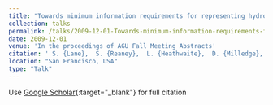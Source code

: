 ```yaml
---
title: "Towards minimum information requirements for representing hydrological connectivity at the landscape scale (Invited)"
collection: talks
permalink: /talks/2009-12-01-Towards-minimum-information-requirements-for-representing-hydrological-connectivity-at-the-landscape-scale-Invited
date: 2009-12-01
venue: 'In the proceedings of AGU Fall Meeting Abstracts'
citation: ' S. {Lane},  S. {Reaney},  L. {Heathwaite},  D. {Milledge}, &quot;Towards minimum information requirements for representing hydrological connectivity at the landscape scale (Invited).&quot; In the proceedings of AGU Fall Meeting Abstracts, 2009.'
location: "San Francisco, USA"
type: "Talk"
---
```

Use [Google Scholar](https://scholar.google.com/scholar?q=Towards+minimum+information+requirements+for+representing+hydrological+connectivity+at+the+landscape+scale+(Invited)){:target="_blank"} for full citation
